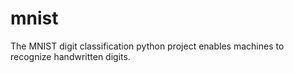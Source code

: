 # mnist
The MNIST digit classification python project enables machines to recognize handwritten digits.


